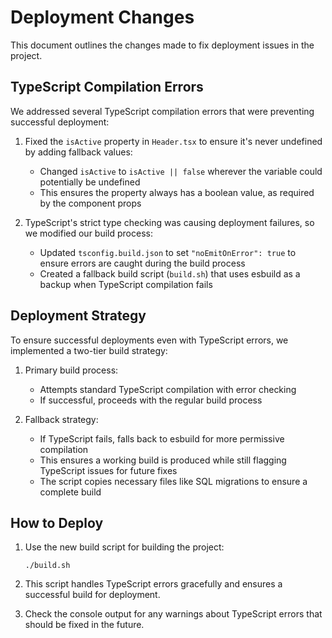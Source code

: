 # Deployment Changes

This document outlines the changes made to fix deployment issues in the project.

## TypeScript Compilation Errors

We addressed several TypeScript compilation errors that were preventing successful deployment:

1. Fixed the `isActive` property in `Header.tsx` to ensure it's never undefined by adding fallback values:
   - Changed `isActive` to `isActive || false` wherever the variable could potentially be undefined
   - This ensures the property always has a boolean value, as required by the component props

2. TypeScript's strict type checking was causing deployment failures, so we modified our build process:
   - Updated `tsconfig.build.json` to set `"noEmitOnError": true` to ensure errors are caught during the build process
   - Created a fallback build script (`build.sh`) that uses esbuild as a backup when TypeScript compilation fails

## Deployment Strategy

To ensure successful deployments even with TypeScript errors, we implemented a two-tier build strategy:

1. Primary build process:
   - Attempts standard TypeScript compilation with error checking
   - If successful, proceeds with the regular build process

2. Fallback strategy:
   - If TypeScript fails, falls back to esbuild for more permissive compilation
   - This ensures a working build is produced while still flagging TypeScript issues for future fixes
   - The script copies necessary files like SQL migrations to ensure a complete build

## How to Deploy

1. Use the new build script for building the project:
   ```
   ./build.sh
   ```

2. This script handles TypeScript errors gracefully and ensures a successful build for deployment.

3. Check the console output for any warnings about TypeScript errors that should be fixed in the future.